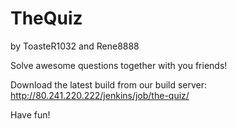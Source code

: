 TheQuiz
=======
by ToasteR1032 and Rene8888

Solve awesome questions together with you friends!

Download the latest build from our build server: http://80.241.220.222/jenkins/job/the-quiz/

Have fun!
